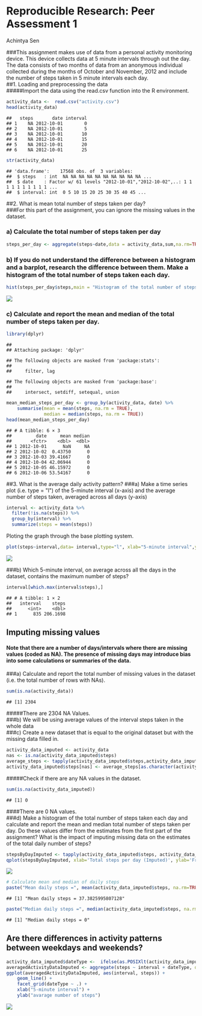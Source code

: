 # Reproducible Research: Peer Assessment 1
Achintya Sen  


###This assignment makes use of data from a personal activity monitoring device. This device collects data at 5 minute intervals through out the day. The data consists of two months of data from an anonymous individual collected during the months of October and November, 2012 and include the number of steps taken in 5 minute intervals each day.  
##1. Loading and preprocessing the data  
#####Import the data using the read.csv function into the R environment.  

```r
activity_data <-  read.csv("activity.csv")
head(activity_data)
```

```
##   steps       date interval
## 1    NA 2012-10-01        0
## 2    NA 2012-10-01        5
## 3    NA 2012-10-01       10
## 4    NA 2012-10-01       15
## 5    NA 2012-10-01       20
## 6    NA 2012-10-01       25
```

```r
str(activity_data)
```

```
## 'data.frame':	17568 obs. of  3 variables:
##  $ steps   : int  NA NA NA NA NA NA NA NA NA NA ...
##  $ date    : Factor w/ 61 levels "2012-10-01","2012-10-02",..: 1 1 1 1 1 1 1 1 1 1 ...
##  $ interval: int  0 5 10 15 20 25 30 35 40 45 ...
```
  
##2. What is mean total number of steps taken per day?  
###For this part of the assignment, you can ignore the missing values in the dataset.  
### a) Calculate the total number of steps taken per day

```r
steps_per_day <- aggregate(steps~date,data = activity_data,sum,na.rm=TRUE)
```
### b) If you do not understand the difference between a histogram and a barplot, research the difference between them. Make a histogram of the total number of steps taken each day.  

```r
hist(steps_per_day$steps,main = "Histogram of the total number of steps taken each day",xlab = "Steps",breaks = 15)
```

![](PA1_template_files/figure-html/unnamed-chunk-4-1.png)<!-- -->
  
### c) Calculate and report the mean and median of the total number of steps taken per day.  

```r
library(dplyr)
```

```
## 
## Attaching package: 'dplyr'
```

```
## The following objects are masked from 'package:stats':
## 
##     filter, lag
```

```
## The following objects are masked from 'package:base':
## 
##     intersect, setdiff, setequal, union
```

```r
mean_median_steps_per_day <- group_by(activity_data, date) %>%
    summarise(mean = mean(steps, na.rm = TRUE),
              median = median(steps, na.rm = TRUE))
head(mean_median_steps_per_day)
```

```
## # A tibble: 6 × 3
##         date     mean median
##       <fctr>    <dbl>  <dbl>
## 1 2012-10-01      NaN     NA
## 2 2012-10-02  0.43750      0
## 3 2012-10-03 39.41667      0
## 4 2012-10-04 42.06944      0
## 5 2012-10-05 46.15972      0
## 6 2012-10-06 53.54167      0
```
##3. What is the average daily activity pattern?
###a)   Make a time series plot (i.e. type = "l") of the 5-minute interval (x-axis) and the average number of steps taken, averaged across all days (y-axis)

```r
interval <- activity_data %>%
  filter(!is.na(steps)) %>%
  group_by(interval) %>%
  summarize(steps = mean(steps))
```
Ploting the graph through the base plotting system.

```r
plot(steps~interval,data= interval,type="l", xlab="5-minute interval",ylab = "Average number of steps taken")
```

![](PA1_template_files/figure-html/unnamed-chunk-7-1.png)<!-- -->
  
###b)   Which 5-minute interval, on average across all the days in the dataset, contains the maximum number of steps?  

```r
interval[which.max(interval$steps),]
```

```
## # A tibble: 1 × 2
##   interval    steps
##      <int>    <dbl>
## 1      835 206.1698
```
  
## Imputing missing values  
####    Note that there are a number of days/intervals where there are missing values (coded as NA). The presence of missing days may introduce bias into some calculations or summaries of the data.  
###a)   Calculate and report the total number of missing values in the dataset (i.e. the total number of rows with NAs).  

```r
sum(is.na(activity_data))
```

```
## [1] 2304
```
  
#####There are 2304 NA Values.  
###b)   We will be using average values of the interval steps taken in the whole data  
###c)   Create a new dataset that is equal to the original dataset but with the missing data filled in.  

```r
activity_data_imputed <- activity_data
nas <- is.na(activity_data_imputed$steps)
average_steps <- tapply(activity_data_imputed$steps,activity_data_imputed$interval,mean,na.rm=TRUE,simplify = TRUE)
activity_data_imputed$steps[nas] <- average_steps[as.character(activity_data_imputed$interval[nas])]
```
#####Check if there are any NA values in the dataset.  

```r
sum(is.na(activity_data_imputed))
```

```
## [1] 0
```
####There are 0 NA values.  
###d)   Make a histogram of the total number of steps taken each day and calculate and report the mean and median total number of steps taken per day. Do these values differ from the estimates from the first part of the assignment? What is the impact of imputing missing data on the estimates of the total daily number of steps?  

```r
stepsByDayImputed <- tapply(activity_data_imputed$steps, activity_data_imputed$date, sum)
qplot(stepsByDayImputed, xlab='Total steps per day (Imputed)', ylab='Frequency using binwith 500', binwidth=500)
```

![](PA1_template_files/figure-html/unnamed-chunk-11-1.png)<!-- -->

```r
# Calculate mean and median of daily steps
paste("Mean daily steps =", mean(activity_data_imputed$steps, na.rm=TRUE))
```

```
## [1] "Mean daily steps = 37.3825995807128"
```

```r
paste("Median daily steps =", median(activity_data_imputed$steps, na.rm=TRUE))
```

```
## [1] "Median daily steps = 0"
```

## Are there differences in activity patterns between weekdays and weekends?

```r
activity_data_imputed$dateType <-  ifelse(as.POSIXlt(activity_data_imputed$date)$wday %in% c(0,6), 'weekend', 'weekday')
averagedActivityDataImputed <- aggregate(steps ~ interval + dateType, data=activity_data_imputed, mean)
ggplot(averagedActivityDataImputed, aes(interval, steps)) + 
    geom_line() + 
    facet_grid(dateType ~ .) +
    xlab("5-minute interval") + 
    ylab("avarage number of steps")
```

![](PA1_template_files/figure-html/unnamed-chunk-12-1.png)<!-- -->
